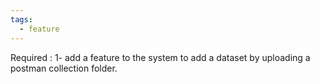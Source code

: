 ```yaml
---
tags:
  - feature
---
```

Required :
1- add a feature to the system to add a dataset by uploading a postman collection folder.
